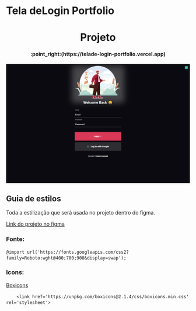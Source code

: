# Tela deLogin Portfolio

<h1 align="center"> Projeto </h1>

<h4 align="center">
    :point_right:(https://telade-login-portfolio.vercel.app)
</h4>

<img align="center" src="https://raw.githubusercontent.com/Gbiiandrad/My-Repository-/main/Imagens/Tela_de_Login_Portfolio/telade-login-portfolio.vercel.app_.png">

## Guia de estilos

Toda a estilização que será usada no projeto dentro do figma.

[Link do projeto no figma](https://www.figma.com/file/IN7vyVuGiPom2Q51svQyjv/Projetos-DevClub?node-id=101%3A103945&mode=dev)
<br>

### Fonte:
```
@import url('https://fonts.googleapis.com/css2?family=Roboto:wght@400;700;900&display=swap');
```
### Icons:
[Boxicons](https://boxicons.com)
```
    <link href='https://unpkg.com/boxicons@2.1.4/css/boxicons.min.css' rel='stylesheet'>
```

